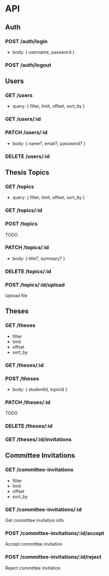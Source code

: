 # API

## Auth

### POST /auth/login

- body: { username, password }

### POST /auth/logout

## Users

### GET /users

- query: { filter, limit, offset, sort_by }

### GET /users/:id

### PATCH /users/:id

- body: { name?, email?, password? }

### DELETE /users/:id

## Thesis Topics

### GET /topics

- query: { filter, limit, offset, sort_by }

### GET /topics/:id

### POST /topics

TODO

### PATCH /topics/:id

- body: { title?, summary? }

### DELETE /topics/:id

### POST /topics/:id/upload

Upload file

## Theses

### GET /theses

- filter
- limit
- offset
- sort_by

### GET /theses/:id

### POST /theses

- body: { studentId, topicId }

### PATCH /theses/:id

TODO

### DELETE /theses/:id

### GET /theses/:id/invitations

## Committee Invitations

### GET /committee-invitations

- filter
- limit
- offset
- sort_by

### GET /committee-invitations/:id

Get committee invitation info

### POST /committee-invitations/:id/accept

Accept committee invitation

### POST /committee-invitations/:id/reject

Reject committee invitation
